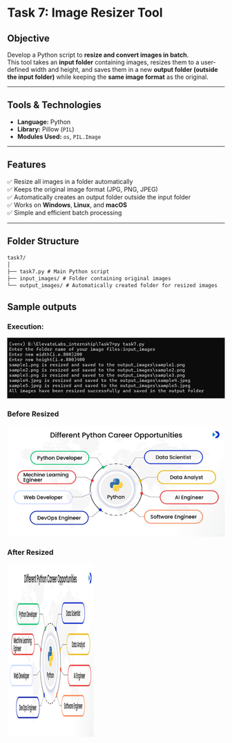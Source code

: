 # Task 7: Image Resizer Tool

## Objective
Develop a Python script to **resize and convert images in batch**.  
This tool takes an **input folder** containing images, resizes them to a user-defined width and height, and saves them in a new **output folder (outside the input folder)** while keeping the **same image format** as the original.

---

## Tools & Technologies
- **Language:** Python  
- **Library:** Pillow (`PIL`)  
- **Modules Used:** `os`, `PIL.Image`

---

## Features
✅ Resize all images in a folder automatically  
✅ Keeps the original image format (JPG, PNG, JPEG)  
✅ Automatically creates an output folder outside the input folder  
✅ Works on **Windows**, **Linux**, and **macOS**  
✅ Simple and efficient batch processing

---

## Folder Structure

``` text 
task7/
│
├── task7.py # Main Python script
├── input_images/ # Folder containing original images
└── output_images/ # Automatically created folder for resized images

```

## Sample outputs


### Execution:
![alt text](Execution.png)


### Before Resized
![alt text](input_images/sample1.png)

### After Resized
![alt text](output_images/sample1.png)
